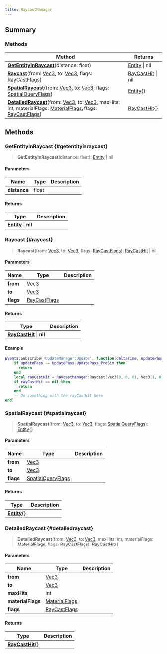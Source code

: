 ```yaml
---
title: RaycastManager
---
```


## Summary

### Methods

| Method | Returns |
| ------ | ------- |
| **[GetEntityInRaycast](#getentityinraycast)**(distance: float) | [Entity](/vext/ref/shared/type/entity) \| nil |
| **[Raycast](#raycast)**(from: [Vec3](/vext/ref/shared/type/vec3), to: [Vec3](/vext/ref/shared/type/vec3), flags: [RayCastFlags](/vext/ref/shared/type/raycastflags)) | [RayCastHit](/vext/ref/shared/type/raycasthit) \| nil |
| **[SpatialRaycast](#spatialraycast)**(from: [Vec3](/vext/ref/shared/type/vec3), to: [Vec3](/vext/ref/shared/type/vec3), flags: [SpatialQueryFlags](/vext/ref/shared/type/spatialqueryflags)) | [Entity](/vext/ref/shared/type/entity){} |
| **[DetailedRaycast](#detailedraycast)**(from: [Vec3](/vext/ref/shared/type/vec3), to: [Vec3](/vext/ref/shared/type/vec3), maxHits: int, materialFlags: [MaterialFlags](/vext/ref/shared/type/materialflags), flags: [RayCastFlags](/vext/ref/shared/type/raycastflags)) | [RayCastHit](/vext/ref/shared/type/raycasthit){} |

## Methods

### GetEntityInRaycast {#getentityinraycast}

> **GetEntityInRaycast**(distance: float): [Entity](/vext/ref/shared/type/entity) \| nil

#### Parameters

| Name | Type | Description |
| ---- | ---- | ----------- |
| **distance** | float |  |

#### Returns

| Type | Description |
| ---- | ----------- |
| **[Entity](/vext/ref/shared/type/entity)** \| **nil** |  |

### Raycast {#raycast}

> **Raycast**(from: [Vec3](/vext/ref/shared/type/vec3), to: [Vec3](/vext/ref/shared/type/vec3), flags: [RayCastFlags](/vext/ref/shared/type/raycastflags)): [RayCastHit](/vext/ref/shared/type/raycasthit) \| nil

#### Parameters

| Name | Type | Description |
| ---- | ---- | ----------- |
| **from** | [Vec3](/vext/ref/shared/type/vec3) |  |
| **to** | [Vec3](/vext/ref/shared/type/vec3) |  |
| **flags** | [RayCastFlags](/vext/ref/shared/type/raycastflags) |  |

#### Returns

| Type | Description |
| ---- | ----------- |
| **[RayCastHit](/vext/ref/shared/type/raycasthit)** \| **nil** |  |

#### Example

```lua
Events:Subscribe('UpdateManager:Update', function(deltaTime, updatePass)
    if updatePass ~= UpdatePass.UpdatePass_PreSim then 
      return 
    end
    local rayCastHit = RaycastManager:Raycast(Vec3(0, 0, 0), Vec3(1, 0, 0), RayCastFlags.DontCheckWater)
    if rayCastHit == nil then
      return
    end
    -- Do something with the rayCastHit here
end)
```

### SpatialRaycast {#spatialraycast}

> **SpatialRaycast**(from: [Vec3](/vext/ref/shared/type/vec3), to: [Vec3](/vext/ref/shared/type/vec3), flags: [SpatialQueryFlags](/vext/ref/shared/type/spatialqueryflags)): [Entity](/vext/ref/shared/type/entity){}

#### Parameters

| Name | Type | Description |
| ---- | ---- | ----------- |
| **from** | [Vec3](/vext/ref/shared/type/vec3) |  |
| **to** | [Vec3](/vext/ref/shared/type/vec3) |  |
| **flags** | [SpatialQueryFlags](/vext/ref/shared/type/spatialqueryflags) |  |

#### Returns

| Type | Description |
| ---- | ----------- |
| **[Entity](/vext/ref/shared/type/entity)**{} |  |

### DetailedRaycast {#detailedraycast}

> **DetailedRaycast**(from: [Vec3](/vext/ref/shared/type/vec3), to: [Vec3](/vext/ref/shared/type/vec3), maxHits: int, materialFlags: [MaterialFlags](/vext/ref/shared/type/materialflags), flags: [RayCastFlags](/vext/ref/shared/type/raycastflags)): [RayCastHit](/vext/ref/shared/type/raycasthit){}

#### Parameters

| Name | Type | Description |
| ---- | ---- | ----------- |
| **from** | [Vec3](/vext/ref/shared/type/vec3) |  |
| **to** | [Vec3](/vext/ref/shared/type/vec3) |  |
| **maxHits** | int |  |
| **materialFlags** | [MaterialFlags](/vext/ref/shared/type/materialflags) |  |
| **flags** | [RayCastFlags](/vext/ref/shared/type/raycastflags) |  |

#### Returns

| Type | Description |
| ---- | ----------- |
| **[RayCastHit](/vext/ref/shared/type/raycasthit)**{} |  |

